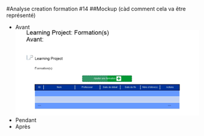 #Analyse creation formation #14
##Mockup (càd comment cela va être représenté)
- Avant
![Visual display](https://github.com/corentingoo/Learning_project_group_2/blob/documentation-14-analyse-creation-formation/Docs/EPIC_create_formation/LProject%20_Formation%20_Avant%20_Fin.jpg)
- Pendant
- Après

